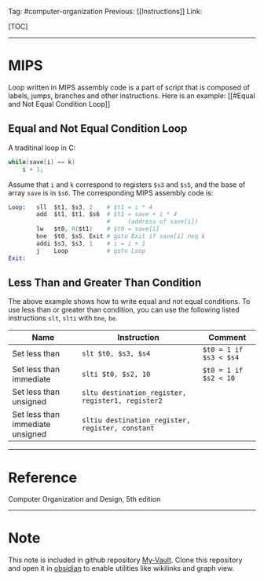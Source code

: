 Tag: #computer-organization 
Previous: [[Instructions]]
Link: 

[TOC]

---

# MIPS

Loop written in MIPS assembly code is a part of script that is composed of labels, jumps, branches and other instructions. Here is an example: [[#Equal and Not Equal Condition Loop]]

## Equal and Not Equal Condition Loop

A traditinal loop in C:

```c
while(save[i] == k)
    i + 1;
```

Assume that `i` and `k` correspond to registers `$s3` and `$s5`, and the base of array `save` is in `$s6`. The corresponding MIPS assembly code is:

```s
Loop:   sll  $t1, $s3, 2    # $t1 = i * 4
		add  $t1, $t1, $s6  # $t1 = save + i * 4
		                    #     (address of save[i])
		lw   $t0, 0($t1)    # $t0 = save[i]
		bne  $t0, $s5, Exit # goto Exit if save[i] neq k
		addi $s3, $s3, 1    # i = i + 1
		j    Loop           # goto Loop
Exit:
```

## Less Than and Greater Than Condition

The above example shows how to write equal and not equal conditions. To use less than or greater than condition, you can use the following listed instructions `slt`, `slti` with `bne`, `be`.

| Name                             | Instruction                                       | Comment                |
| -------------------------------- | ------------------------------------------------- | ---------------------- |
| Set less than                    | `slt $t0, $s3, $s4`                               | `$t0 = 1 if $s3 < $s4` |
| Set less than immediate          | `slti $t0, $s2, 10`                               | `$t0 = 1 if $s2 < 10`  |
| Set less than unsigned           | `sltu destination_register, register1, register2` |                        |
| Set less than immediate unsigned | `sltiu destination_register, register, constant`  |                        |

---

# Reference

Computer Organization and Design, 5th edition

---

# Note

This note is included in github repository [My-Vault](https://github.com/LittleD3092/My-Vault.git). Clone this repository and open it in [obsidian](https://obsidian.md/) to enable utilities like wikilinks and graph view.